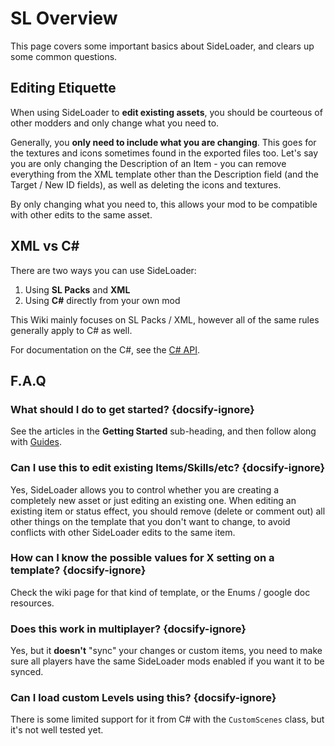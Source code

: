 # SL Overview

This page covers some important basics about SideLoader, and clears up some common questions.

## Editing Etiquette

When using SideLoader to <b>edit existing assets</b>, you should be courteous of other modders and only change what you need to.

Generally, you <b>only need to include what you are changing</b>. This goes for the textures and icons sometimes found in the exported files too. Let's say you are only changing the Description of an Item - you can remove everything from the XML template other than the Description field (and the Target / New ID fields), as well as deleting the icons and textures.

By only changing what you need to, this allows your mod to be compatible with other edits to the same asset.

## XML vs C#

There are two ways you can use SideLoader:
1. Using <b>SL Packs</b> and <b>XML</b>
2. Using <b>C#</b> directly from your own mod

This Wiki mainly focuses on SL Packs / XML, however all of the same rules generally apply to C# as well.

For documentation on the C#, see the [C# API](https://sinaioutlander.github.io/_docfx/api/SideLoader.html).

## F.A.Q ##
### What should I do to get started? {docsify-ignore}
See the articles in the <b>Getting Started</b> sub-heading, and then follow along with [Guides](GettingStarted/Guides.md).

### Can I use this to edit existing Items/Skills/etc? {docsify-ignore}

Yes, SideLoader allows you to control whether you are creating a completely new asset or just editing an existing one. When editing an existing item or status effect, you should remove (delete or comment out) all other things on the template that you don't want to change, to avoid conflicts with other SideLoader edits to the same item.

### How can I know the possible values for X setting on a template? {docsify-ignore}

Check the wiki page for that kind of template, or the Enums / google doc resources.

### Does this work in multiplayer? {docsify-ignore}

Yes, but it <b>doesn't</b> "sync" your changes or custom items, you need to make sure all players have the same SideLoader mods enabled if you want it to be synced. 

### Can I load custom Levels using this? {docsify-ignore}

There is some limited support for it from C# with the `CustomScenes` class, but it's not well tested yet.
